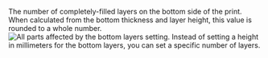 The number of completely-filled layers on the bottom side of the print. When calculated from the bottom thickness and layer height, this value is rounded to a whole number.
![All parts affected by the bottom layers setting.](bottom_thickness.png)
Instead of setting a height in millimeters for the bottom layers, you can set a specific number of layers.